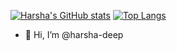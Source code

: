  <!---![tenor](https://user-images.githubusercontent.com/77527524/119225615-525c6080-bb22-11eb-9b3f-8b498adf8481.gif) --->
 [![Harsha's GitHub stats](https://github-readme-stats.vercel.app/api?username=harsha-deep&show_icons=true&count_private=true)](https://github.com/anuraghazra/github-readme-stats)
[![Top Langs](https://github-readme-stats.vercel.app/api/top-langs/?username=harsha-deep&theme=monokai&layout=compact)](https://github.com/anuraghazra/github-readme-stats)
- 👋 Hi, I’m @harsha-deep

<!---
harsha-deep/harsha-deep is a ✨ special ✨ repository because its `README.md` (this file) appears on your GitHub profile.
You can click the Preview link to take a look at your changes.
--->
